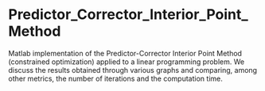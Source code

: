 # Predictor_Corrector_Interior_Point_Method
Matlab implementation of the Predictor-Corrector Interior Point Method (constrained optimization) applied to a linear programming problem. We discuss the results obtained through various graphs and comparing, among other metrics, the number of iterations and the computation time.
